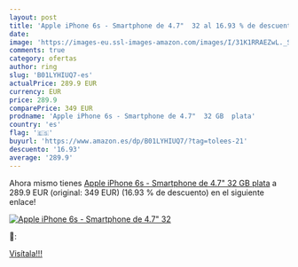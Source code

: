 ```yaml
---
layout: post
title: 'Apple iPhone 6s - Smartphone de 4.7"  32 al 16.93 % de descuento'
date: 
image: 'https://images-eu.ssl-images-amazon.com/images/I/31K1RRAEZwL._SL200_.jpg'
comments: true
category: ofertas
author: ring
slug: 'B01LYHIUQ7-es'
actualPrice: 289.9 EUR
currency: EUR
price: 289.9
comparePrice: 349 EUR
prodname: 'Apple iPhone 6s - Smartphone de 4.7"  32 GB  plata'
country: 'es'
flag: '🇪🇸'
buyurl: 'https://www.amazon.es/dp/B01LYHIUQ7/?tag=tolees-21'
descuento: '16.93'
average: '289.9'
---
```


Ahora mismo tienes [Apple iPhone 6s - Smartphone de 4.7"  32 GB  plata](https://www.amazon.es/dp/B01LYHIUQ7/?tag=tolees-21) a 289.9 EUR (original: 349 EUR) (16.93 %  de descuento) en el siguiente enlace!

[![Apple iPhone 6s - Smartphone de 4.7"  32](https://images-eu.ssl-images-amazon.com/images/I/31K1RRAEZwL._SL200_.jpg)](https://www.amazon.es/dp/B01LYHIUQ7/?tag=tolees-21)

🔎:


[Visítala!!!](https://www.amazon.es/dp/B01LYHIUQ7/?tag=tolees-21)

